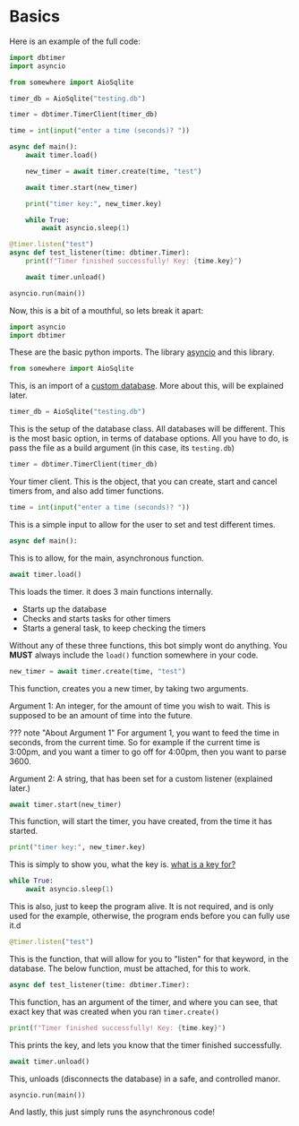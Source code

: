 # Basics

Here is an example of the full code:
```python
import dbtimer
import asyncio

from somewhere import AioSqlite

timer_db = AioSqlite("testing.db")

timer = dbtimer.TimerClient(timer_db)

time = int(input("enter a time (seconds)? "))

async def main():
    await timer.load()

    new_timer = await timer.create(time, "test")

    await timer.start(new_timer)

    print("timer key:", new_timer.key)

    while True:
        await asyncio.sleep(1)

@timer.listen("test")
async def test_listener(time: dbtimer.Timer):
    print(f"Timer finished successfully! Key: {time.key}")

    await timer.unload()

asyncio.run(main())
```

Now, this is a bit of a mouthful, so lets break it apart:

```python
import asyncio
import dbtimer
```

These are the basic python imports. The library [asyncio](https://docs.python.org/3/library/asyncio.html) and this library.

```python
from somewhere import AioSqlite
```

This, is an import of a [custom database](../getting_started/custom_database.md). More about this, will be explained later.

```python
timer_db = AioSqlite("testing.db")
```

This is the setup of the database class. All databases will be different. This is the most basic option, in terms of database options.
All you have to do, is pass the file as a build argument (in this case, its `testing.db`)

```python
timer = dbtimer.TimerClient(timer_db)
```

Your timer client. This is the object, that you can create, start and cancel timers from, and also add timer functions.

```python
time = int(input("enter a time (seconds)? "))
```

This is a simple input to allow for the user to set and test different times.

```python
async def main():
```

This is to allow, for the main, asynchronous function.

```python
await timer.load()
```

This loads the timer. it does 3 main functions internally.

* Starts up the database
* Checks and starts tasks for other timers
* Starts a general task, to keep checking the timers

Without any of these three functions, this bot simply wont do anything. You **MUST** always include the `load()` function somewhere in your code.

```python
new_timer = await timer.create(time, "test")
```

This function, creates you a new timer, by taking two arguments.

Argument 1: An integer, for the amount of time you wish to wait. This is supposed to be an amount of time into the future.

??? note "About Argument 1"
    For argument 1, you want to feed the time in seconds, from the current time. So for example if the current time is 3:00pm, and you want a timer to go off for 4:00pm, then you want to parse 3600.

Argument 2: A string, that has been set for a custom listener (explained later.)

```python
await timer.start(new_timer)
```

This function, will start the timer, you have created, from the time it has started.

```python
print("timer key:", new_timer.key)
```

This is simply to show you, what the key is. [what is a key for?](../getting_started/index.md#what-is-a-key-and-what-is-it-for)

```python
while True:
    await asyncio.sleep(1)
```

This is also, just to keep the program alive. It is not required, and is only used for the example, otherwise, the program ends before you can fully use it.d

```python
@timer.listen("test")
```

This is the function, that will allow for you to "listen" for that keyword, in the database. The below function, must be attached, for this to work.

```python
async def test_listener(time: dbtimer.Timer):
```

This function, has an argument of the timer, and where you can see, that exact key that was created when you ran `timer.create()`

```python
print(f"Timer finished successfully! Key: {time.key}")
```

This prints the key, and lets you know that the timer finished successfully.

```python
await timer.unload()
```

This, unloads (disconnects the database) in a safe, and controlled manor.

```python
asyncio.run(main())
```

And lastly, this just simply runs the asynchronous code!